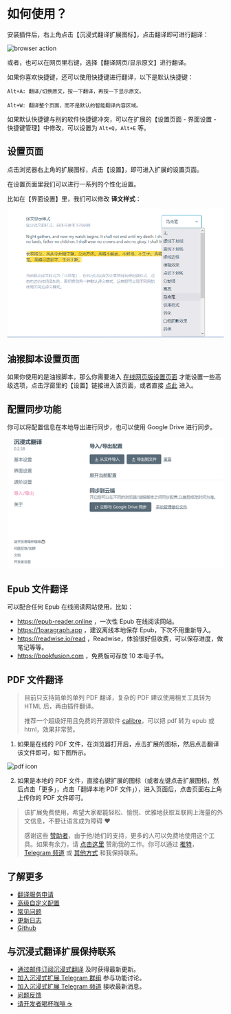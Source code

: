 # 如何使用？

安装插件后，右上角点击【沉浸式翻译扩展图标】，点击翻译即可进行翻译：

<img src="./assets/browser-action.png" alt="browser action" width="250" />

或者，也可以在网页里右键，选择【翻译网页/显示原文】进行翻译。

如果你喜欢快捷键，还可以使用快捷键进行翻译，以下是默认快捷键：

	Alt+A: 翻译/切换原文，按一下翻译，再按一下显示原文。
	
	Alt+W: 翻译整个页面，而不是默认的智能翻译内容区域。

如果默认快捷键与别的软件快捷键冲突，可以在扩展的【设置页面 - 界面设置 - 快捷键管理】中修改，可以设置为 `Alt+Q`，`Alt+E` 等。

## 设置页面

点击浏览器右上角的扩展图标，点击【设置】，即可进入扩展的设置页面。

在设置页面里我们可以进行一系列的个性化设置。

比如在【界面设置】里，我们可以修改 **译文样式**：

![](./assets/config.png)

## 油猴脚本设置页面

如果你使用的是油猴脚本，那么你需要进入 [在线网页版设置页面](https://immersive-translate.owenyoung.com/options/) 才能设置一些高级选项，点击浮窗里的【设置】链接进入该页面，或者直接 [点此](https://immersive-translate.owenyoung.com/options/) 进入。

## 配置同步功能

你可以将配置信息在本地导出进行同步，也可以使用 Google Drive 进行同步。

![](assets/sync.png)

## Epub 文件翻译

可以配合任何 Epub 在线阅读网站使用，比如：

- <https://epub-reader.online> ，一次性 Epub 在线阅读网站。
- <https://1paragraph.app> ，建议离线本地保存 Epub，下次不用重新导入。
- <https://readwise.io/read> ，Readwise，体验很好但收费，可以保存进度，做笔记等等。
- <https://bookfusion.com> ，免费版可存放 10 本电子书。

## PDF 文件翻译

>目前只支持简单的单列 PDF 翻译，复杂的 PDF 建议使用相关工具转为 HTML 后，再由插件翻译。
>
>推荐一个超级好用且免费的开源软件 [calibre](https://calibre-ebook.com/)，可以把 pdf 转为 epub 或 html，效果非常赞。

1. 如果是在线的 PDF 文件，在浏览器打开后，点击扩展的图标，然后点击翻译该文件即可，如下图所示。

![pdf icon](https://immersive-translate.owenyoung.com/assets/pdf-browser-action.png)

2. 如果是本地的 PDF 文件，直接右键扩展的图标（或者左键点击扩展图标，然后点击「更多」，点击「翻译本地 PDF 文件」），进入页面后，点击页面右上角上传你的 PDF 文件即可。

> 该扩展免费使用，希望大家都能轻松、愉悦、优雅地获取互联网上海量的外文信息，不要让语言成为障碍 ❤️
> 
> 感谢这些 [赞助者](https://immersive-translate.owenyoung.com/thanks)，由于他/她们的支持，更多的人可以免费地使用这个工具。如果有余力，请 [点击这里](https://immersive-translate.owenyoung.com/donate) 赞助我的工作。你可以通过 [推特](https://twitter.com/OwenYoungZh)， [Telegram 频道](https://t.me/owenyoungzh) 或 [其他方式](https://www.owenyoung.com/contact/) 和我保持联系。

## 了解更多

- [翻译服务申请](https://immersive-translate.owenyoung.com/services.html)
- [高级自定义配置](https://immersive-translate.owenyoung.com/advanced.html)
- [常见问题](https://immersive-translate.owenyoung.com/faq.html)
- [更新日志](https://immersive-translate.owenyoung.com/CHANGELOG.html)
- [Github](https://github.com/immersive-translate/immersive-translate/)

## 与沉浸式翻译扩展保持联系

- [通过邮件订阅沉浸式翻译](https://immersivetranslate.substack.com/) 及时获得最新更新。
- [加入沉浸式扩展 Telegram 群组](https://t.me/+rq848Z09nehlOTgx) 参与功能讨论。
- [加入沉浸式扩展 Telegram 频道](https://t.me/immersivetranslate) 接收最新消息。
- [问题反馈](https://github.com/immersive-translate/immersive-translate/issues/)
- [请开发者喝杯咖啡 ☕️](https://immersive-translate.owenyoung.com/donate.html)
